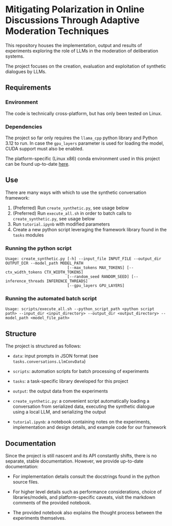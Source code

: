 # Mitigating Polarization in Online Discussions Through Adaptive Moderation Techniques

This repository houses the implementation, output and results of experiments exploring the role of LLMs in the moderation of deliberation systems.

The project focuses on the creation, evaluation and exploitation of synthetic dialogues by LLMs.

## Requirements

### Environment

The code is technically cross-platform, but has only been tested on Linux.

### Dependencies

The project so far only requires the `llama_cpp` python library and Python 3.12 to run. In case the `gpu_layers` parameter is used for loading the model, CUDA support must also be enabled.

The platform-specific (Linux x86) conda environment used in this project can be found up-to-date [here](https://github.com/dimits-ts/conda_auto_backup/blob/master/llm.yml).

## Use

There are many ways with which to use the synthetic conversation framework:
1. (Preferred) Run `create_synthetic.py`, see usage below
1. (Preferred) Run `execute_all.sh` in order to batch calls to `create_synthetic.py`, see usage below
1. Run `tutorial.ipynb` with modified parameters
1. Create a new python script leveraging the framework library found in the `tasks` modules

### Running the python script
```
Usage: create_synthetic.py [-h] --input_file INPUT_FILE --output_dir OUTPUT_DIR --model_path MODEL_PATH
                           [--max_tokens MAX_TOKENS] [--ctx_width_tokens CTX_WIDTH_TOKENS]
                           [--random_seed RANDOM_SEED] [--inference_threads INFERENCE_THREADS]
                           [--gpu_layers GPU_LAYERS]
```
### Running the automated batch script
```
Usage: scripts/execute_all.sh --python_script_path <python script path> --input_dir <input_directory> --output_dir <output_directory> --model_path <model_file_path>
```

## Structure

The project is structured as follows:

- `data`: input prompts in JSON format (see `tasks.conversations.LlmConvData`)
- `scripts`: automation scripts for batch processing of experiments
- `tasks`: a task-specific library developed for this project 
- `output`: the output data from the experiments 

- `create_synthetic.py`: a convenient script automatically loading a conversation from serialized data, executing the synthetic dialogue using a local LLM, and serializing the output
- `tutorial.ipynb`: a notebook containing notes on the experiments, implementation and design details, and example code for our framework

## Documentation

Since the project is still nascent and its API constantly shifts, there is no separate, stable documentation. However, we provide up-to-date documentation:

- For implementation details consult the docstrings found in the python source files.

- For higher level details such as performance considerations, choice of libraries/models, and platform-specific caveats, visit the markdown comments of the provided notebook.

- The provided notebook also explains the thought process between the experiments themselves.